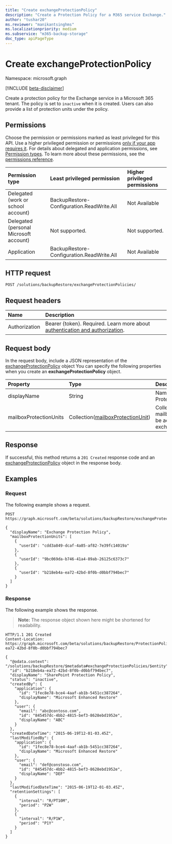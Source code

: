 ```yaml
---
title: "Create exchangeProtectionPolicy"
description: "Create a Protection Policy for a M365 service Exchange."
author: "tushar20"
ms.reviewer: "manikantsinghms"
ms.localizationpriority: medium
ms.subservice: "m365-backup-storage"
doc_type: apiPageType
---
```


# Create exchangeProtectionPolicy

Namespace: microsoft.graph

[!INCLUDE [beta-disclaimer](../../includes/beta-disclaimer.md)]

Create a protection policy for the Exchange service in a Microsoft 365 tenant. The policy is set to `inactive` when it is created. Users can also provide a list of protection units under the policy.


## Permissions

Choose the permission or permissions marked as least privileged for this API. Use a higher privileged permission or permissions [only if your app requires it](/graph/permissions-overview#best-practices-for-using-microsoft-graph-permissions). For details about delegated and application permissions, see [Permission types](/graph/permissions-overview#permission-types). To learn more about these permissions, see the [permissions reference](/graph/permissions-reference).

|Permission type|Least privileged permission|Higher privileged permissions|
|:---|:---|:---|
|Delegated (work or school account)|BackupRestore-Configuration.ReadWrite.All|Not Available|
|Delegated (personal Microsoft account)|Not supported.|Not supported.|
|Application|BackupRestore-Configuration.ReadWrite.All|Not Available|

## HTTP request

<!-- {
  "blockType": "ignored"
}
-->
``` http
POST /solutions/backupRestore/exchangeProtectionPolicies/
```

## Request headers

|Name|Description|
|:---|:---|
|Authorization|Bearer {token}. Required. Learn more about [authentication and authorization](/graph/auth/auth-concepts).|

## Request body

In the request body, include a JSON representation of the [exchangeProtectionPolicy](../resources/exchangeprotectionpolicy.md) object You can specify the following properties when you create an **exchangeProtectionPolicy** object.


|Property|Type|Description|
|:---|:---|:---|
|displayName|String|Name of the Exchange Protection Policy.|
|mailboxProtectionUnits|Collection([mailboxProtectionUnit](../resources/mailboxprotectionunit.md))|Collection of the mailboxProtectionUnits to be added to the exchangeProtectionPolicy.|

## Response

If successful, this method returns a `201 Created` response code and an [exchangeProtectionPolicy](../resources/exchangeprotectionpolicy.md) object in the response body.

## Examples

### Request

The following example shows a request.
<!-- {
  "blockType": "request",
  "name": "exchangeprotectionpolicy_create"
}
-->

``` http
POST https://graph.microsoft.com/beta/solutions/backupRestore/exchangeProtectionPolicies

{
  "displayName": "Exchange Protection Policy",
  "mailboxProtectionUnits": [
    {
      "userId": "cdd3a849-dcaf-4a85-af82-7e39fc14019a"
    },
    {
      "userId": "9bc069da-b746-41a4-89ab-26125c6373c7"
    },
    {
      "userId": "b218eb4a-ea72-42bd-8f0b-d0bbf794bec7"
    }
  ]
}
```

### Response

The following example shows the response.
>**Note:** The response object shown here might be shortened for readability.
<!-- {
  "blockType": "response",
  "truncated": true,
  "@odata.type": "microsoft.graph.exchangeProtectionPolicy"
}
-->

``` http
HTTP/1.1 201 Created
Content-Location: https://graph.microsoft.com/beta/solutions/backupRestore/ProtectionPolicies/b218eb4a-ea72-42bd-8f0b-d0bbf794bec7

{
  "@odata.context": "/solutions/backupRestore/$metadata#exchangeProtectionPolicies/$entity",
  "id": "b218eb4a-ea72-42bd-8f0b-d0bbf794bec7",
  "displayName": "SharePoint Protection Policy",
  "status": "inactive",
  "createdBy": {
    "application": {
      "id": "1fec8e78-bce4-4aaf-ab1b-5451cc387264",
      "displayName": "Microsoft Enhanced Restore"
    },
    "user": {
      "email": "abc@contoso.com",
      "id": "845457dc-4bb2-4815-bef3-8628ebd1952e",
      "displayName": "ABC"
    }
  },
  "createdDateTime": "2015-06-19T12-01-03.45Z",
  "lastModifiedBy": {
    "application": {
      "id": "1fec8e78-bce4-4aaf-ab1b-5451cc387264",
      "displayName": "Microsoft Enhanced Restore"
    },
    "user": {
      "email": "def@constoso.com",
      "id": "845457dc-4bb2-4815-bef3-8628ebd1952e",
      "displayName": "DEF"
    }
  },
  "lastModifiedDateTime": "2015-06-19T12-01-03.45Z",
  "retentionSettings": [
    {
      "interval": "R/PT10M",
      "period": "P2W"
    },
    {
      "interval": "R/P1W",
      "period": "P1Y"
    }
  ]
}
```